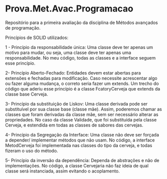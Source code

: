 # Prova.Met.Avac.Programacao
Repositório para a primeira avaliação da disciplina de Métodos avançados de programação.

Princípios de SOLID utilizados:

 1 - Princípio da responsabilidade única: Uma classe deve ter apenas um motivo para mudar, ou seja, uma classe deve ter apenas uma responsabilidade. No meu código, todas as classes e a interface seguem esse princípio.

2- Princípio Aberto-Fechado: Entidades devem estar abertas para extensões e fechadas para modificação. Caso necessite acrescentar algo ou fazer alguma mudança, o correto seria fazer um extends. Um trecho do código que aderiu esse princípio é a classe FcatoryCerveja que extends da classe base Cerveja.

3- Princípio da substituição de Liskov: Uma classe derivada pode ser substituível por sua classe base (classe mãe). Assim, poderemos chamar as classes que foram derivadas da classe mãe, sem ser necessário alterar as propriedades. No caso da classe Validade, que foi substituída pela classe Cerveja, e estendida em todas as classes de sabores das cervejas.

4- Princípio da Segregação da Interface: Uma classe não deve ser forçada a depender/ implementar métodos que não usam. No código, a interface MetodCerveja foi implementada nas classes do tipo da cerveja, e todas fizeram o uso do método.

5- Princípio da inversão da dependência: Dependa de abstrações e não de implementações. No código, a classe Cervejaria não faz ideia de qual classe será instanciada, assim evitando o acoplamento.
